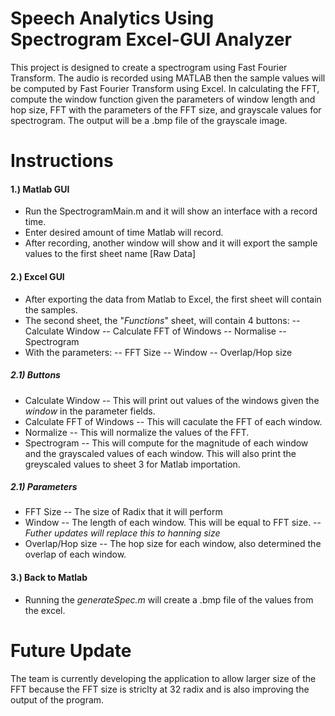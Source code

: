 # Speech Analytics Using Spectrogram Excel-GUI Analyzer

This project is designed to create a spectrogram using Fast Fourier Transform. The audio is recorded using MATLAB then the sample values will be computed by Fast Fourier Transform using Excel. In calculating the FFT, compute the window function given the parameters of window length and hop size, FFT with the parameters of the FFT size, and grayscale values for spectrogram. The output will be a .bmp file of the grayscale image.

# Instructions

#### 1.) Matlab GUI
- Run the SpectrogramMain.m and it will show an interface with a record time. 
- Enter desired amount of time Matlab will record.
- After recording, another window will show and it will export the sample values to the first sheet name [Raw Data] 
#### 2.) Excel GUI 
- After exporting the data from Matlab to Excel, the first sheet will contain the samples.
- The second sheet, the "*Functions*" sheet, will contain 4 buttons:
-- Calculate Window
-- Calculate FFT of Windows
-- Normalise
-- Spectrogram
- With the parameters:
-- FFT Size
-- Window
-- Overlap/Hop size

##### 2.1) Buttons 
-  Calculate Window 
-- This will print out values of the windows given the *window* in the parameter fields.
- Calculate FFT of Windows 
-- This will caculate the FFT of each window. 
- Normalize 
-- This will normalize the values of the FFT.
- Spectrogram
-- This will compute for the magnitude of each window and the grayscaled values of each window. This will also print the greyscaled values to sheet 3 for Matlab importation.

##### 2.1) Parameters
- FFT Size
-- The size of Radix that it will perform
- Window
-- The length of each window. This will be equal to FFT size.
-- *Futher updates will replace this to hanning size*
- Overlap/Hop size
-- The hop size for each window, also determined the overlap of each window.

#### 3.) Back to Matlab
- Running the *generateSpec.m* will create a .bmp file of the values from the excel.

# Future Update
The team is currently developing the application to allow larger size of the FFT because the FFT size is striclty at 32 radix and is also improving the output of the program.
